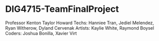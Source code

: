 # DIG4715-TeamFinalProject
Professor Kenton Taylor Howard
Techs: Hanniee Tran, Jediel Melendez, Ryan Witherow, Dyland Cervenak
Artists: Kaylie White, Raymond Boysel
Coders: Joshua Bonilla, Xavier Virt
